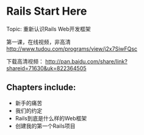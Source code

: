 Rails Start Here
============================

Topic: 重新认识Rails Web开发框架

第一课，在线视频，非高清
http://www.tudou.com/programs/view/j2x7SiwFQsc

下载高清视频：
http://pan.baidu.com/share/link?shareid=71630&uk=822364505


Chapters include:
------------------
* 新手的痛苦
* 我们的约定
* Rails到底是什么样的Web框架
* 创建我的第一个Rails项目


